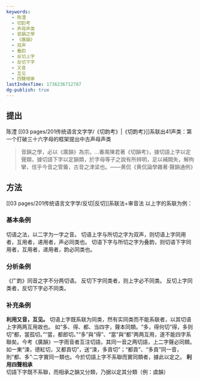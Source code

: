 ```yaml
---
keywords:
  - 陈澧
  - 切韵考
  - 声母声类
  - 音韻之學
  - 《廣韻》
  - 双声
  - 叠韵
  - 反切上字
  - 反切下字
  - 又音
  - 互见
  - 四聲相承
lastIndexTime: 1736236712787
dg-publish: true
---
```

## 提出
陈澧 [[03 pages/201传统语言文字学/《切韵考》\|《切韵考》]]系联出41声类：第一个打破三十六字母的框架提出中古声母声类
> 音韻之學，必以《廣韻》為宗。…番禺陳君著《切韻考》，據切語上字以定聲類，據切語下字以定韻類，於字母等子之說有所辨明，足以補闕失，解拘攣，信乎今音之管籥，古音之津梁也。——黄侃《黄侃論學雜著·聲韻通例》


## 方法
[[03 pages/201传统语言文字学/反切\|反切]]系联法+审音法
以上字的系联为例：
### 基本条例
切语之法，以二字为一字之音。
切语上字与所切之字为双声，则切语上字同用者，互用者，递用者，声必同类也。
切语下字与所切之字为叠韵，则切语下字同用者，互用者，递用者，韵必同类也。
### 分析条例
《广韵》同音之字不分两切语。
反切下字同类者，则上字必不同类。
反切上字同类者，反切下字必不同类。
### 补充条例
**利用又音，互见。**
切语上字既系联为同类，然有实同类而不能系联者，以其切语上字两两互用故也。
如“多、得、都、当四字，聲本同類。“多，得何切“得，多则切“都，當孤切。”“當，都郎切。”“多”與“得”、“當”與“都”两两互用，遂不能四字系聯矣。今考《廣韻》一字雨音者互注切語，其同一音之两切語，上二字聲必同類。如一東“涑，德紅切，又都貢切”，送“涑，多貢切”；“都貢”、“多貢”同一音，則“都、多”·二字實同一類也。今於切語上字不系聯而實同類者，據此以定之。
**利用四聲相承**
切語下字既不系聯，而相承之韻又分類，乃据以定其分類（例：虞韻）

